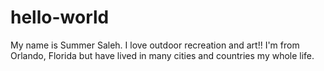 # hello-world
My name is Summer Saleh. I love outdoor recreation and art!! I'm from Orlando, Florida but have lived in many cities and countries my whole life.
